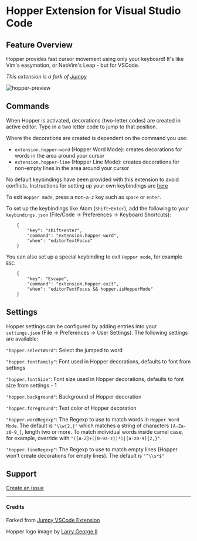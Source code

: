 # Hopper Extension for Visual Studio Code

## Feature Overview

Hopper provides fast cursor movement using only your keyboard! It's like Vim's easymotion, or NeoVim's Leap - but for VSCode.

_This extension is a fork of [Jumpy](https://github.com/wmaurer/vscode-jumpy)_

![hopper-preview](https://user-images.githubusercontent.com/1815203/230308347-860d621e-135e-42e3-a04e-e482e42b7bca.gif)

## Commands

When Hopper is activated, decorations (two-letter codes) are created in active editor. Type in a two letter code to jump to that position.

Where the decorations are created is dependent on the command you use:

-   `extension.hopper-word` (Hopper Word Mode): creates decorations for words in the area around your cursor
-   `extension.hopper-line` (Hopper Line Mode): creates decorations for non-empty lines in the area around your cursor

No default keybindings have been provided with this extension to avoid conflicts. Instructions for setting up your own keybindings are [here](https://code.visualstudio.com/docs/customization/keybindings)

To exit `Hopper mode`, press a non-`a-z` key such as `space` or `enter`.

To set up the keybindings like Atom (`Shift+Enter`), add the following to your `keybindings.json` (File/Code -> Preferences -> Keyboard Shortcuts):

```
    {
        "key": "shift+enter",
        "command": "extension.hopper-word",
        "when": "editorTextFocus"
    }
```

You can also set up a special keybinding to exit `Hopper mode`, for example `ESC`:

```
    {
        "key": "Escape",
        "command": "extension.hopper-exit",
        "when": "editorTextFocus && hopper.isHopperMode"
    }
```

## Settings

Hopper settings can be configured by adding entries into your `settings.json` (File -> Preferences -> User Settings). The following settings are available:

`"hopper.selectWord"`: Select the jumped to word

`"hopper.fontFamily"`: Font used in Hopper decorations, defaults to font from settings

`"hopper.fontSize"`: Font size used in Hopper decorations, defaults to font size from settings - 1

`"hopper.background"`: Background of Hopper decoration

`"hopper.foreground"`: Text color of Hopper decoration

`"hopper.wordRegexp"`: The Regexp to use to match words in `Hopper Word Mode`. The default is `"\\w{2,}"` which matches a string of characters `[A-Za-z0-9_]`, length two or more. To match individual words inside camel case, for example, override with `"([A-Z]+([0-9a-z])*)|[a-z0-9]{2,}"`.

`"hopper.lineRegexp"`: The Regexp to use to match empty lines (Hopper won't create decorations for empty lines). The default is `"^\\s*$"`

## Support

[Create an issue](https://github.com/Bjorn-Eric-Abr/Hopper/issues)

------

#### Credits

Forked from [Jumpy VSCode Extension](https://github.com/wmaurer/vscode-jumpy)

Hopper logo image by [Larry George II](https://unsplash.com/@itslarryg)
